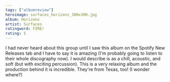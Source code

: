 ```yaml
---
tags: ["albumreview"]
heroimage: surfaces_horizons_300x300.jpg
album: Horizons
artist: Surfaces
ratingword: FIRE!
rating: 5
---
```


I had never heard about this group until I saw this album on the Spotify New
Releases tab and I have to say it is amazing (I'm probably going to listen to
their whole discography now). I would describe is as a chill, acoustic, and soft
(but with exciting percussion). This is a very relaxing album and the production
behind it is incredible. They're from Texas, too! (I wonder where?)
